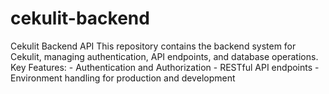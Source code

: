 # cekulit-backend
Cekulit Backend API   This repository contains the backend system for Cekulit, managing authentication, API endpoints, and database operations.   Key Features:   - Authentication and Authorization   - RESTful API endpoints   - Environment handling for production and development  
